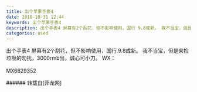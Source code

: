 ```yaml
---
title: 出个苹果手表4
date: 2018-10-31 12:44
keywords: 出个苹果手表4
description: 出个手表4 屏幕有2个刮花，但不影响使用，国行 9.8成新。 我不当宝，但是来捡垃圾的勿扰，3000rmb出，诚心可小刀。 WX： MX6629352
categories: used
---
```

<td class="t_f" id="postmessage_2195745">

出个手表4 屏幕有2个刮花，但不影响使用，国行 9.8成新。 我不当宝，但是来捡垃圾的勿扰，3000rmb出，诚心可小刀。 WX： <br/>
<img alt="" border="0" class="zoom" data-cf-modified-a06e07f41c2df5f0f468032c-="" file="http://www.flw.ph/data/appbyme/upload/image/201810/31/POZWna3ohVJS.jpg" id="aimg_vjiWZ" lazyloadthumb="1" onclick="" onmouseover="" src="http://www.flw.ph/data/appbyme/upload/image/201810/31/POZWna3ohVJS.jpg"/><br/>
<br/>
<img alt="" border="0" class="zoom" data-cf-modified-a06e07f41c2df5f0f468032c-="" file="http://www.flw.ph/data/appbyme/upload/image/201810/31/uxME2JgeyG84.jpg" id="aimg_XzaVT" lazyloadthumb="1" onclick="" onmouseover="" src="http://www.flw.ph/data/appbyme/upload/image/201810/31/uxME2JgeyG84.jpg"/><br/>
MX6629352<br/>
</td>
###### 转载自[菲龙网]